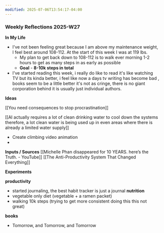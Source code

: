 ```yaml
---
modified: 2025-07-06T13:54:17-04:00
---
```

### Weekly Reflections 2025-W27

**In My Life** 
<!--What is going on in your life? -->
- I've not been feeling great because I am above my maintenance weight, I feel best around 108-112. At the start of this week I was at 119 lbs.
	- My plan to get back down to 108-112 is to walk ever morning 1-2 hours to get as many steps in as early as possible
	- **Goal** - **8-10k steps in total**
- I've started reading this week, i really do like to read it's like watching TV but its kinda better, i feel like now a days tv writing has become bad , books seem to be a little better it's not as cringe, there is no giant corporation behind it is usually just individual authors. 


**Ideas**
<!-- Capture the ideas or thoughts that spark excitement-->
[[You need consequences to stop procrastination]]

[[AI actually requires a lot of clean drinking water to cool down the systems therefore, a lot clean water is being used up in even areas where there is already a limited water supply]]
- Create climbing video animation
- 

**Inputs / Sources**
[[Michelle Phan disappeared for 10 YEARS. here’s the Truth. - YouTube]]
[[The Anti-Productivity System That Changed Everything]]



 **Experiments**
 <!--What new habits, challenges and tools are you trying out to improve your life? -->
 **productivity**
 - started journaling, the best habit tracker is just a journal
**nutrition**
- vegetable only diet (vegetable + a ramen packet) 
- walking 10k steps (trying to get more consistent doing this this not great)

**books**
- Tomorrow, and Tomorrow, and Tomorrow
